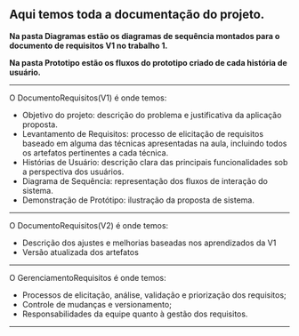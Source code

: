 Aqui temos toda a documentação do projeto.
---
**Na pasta Diagramas estão os diagramas de sequência montados para o documento de requisitos V1 no trabalho 1.**

**Na pasta Prototipo estão os fluxos do prototipo criado de cada história de usuário.**

---
O DocumentoRequisitos(V1) é onde temos: 

  - Objetivo do projeto: descrição do problema e justificativa da aplicação
proposta.
  - Levantamento de Requisitos: processo de elicitação de requisitos baseado
em alguma das técnicas apresentadas na aula, incluindo todos os artefatos
pertinentes a cada técnica.
  - Histórias de Usuário: descrição clara das principais funcionalidades sob a
perspectiva dos usuários.
  - Diagrama de Sequência: representação dos fluxos de interação do sistema.
  - Demonstração de Protótipo: ilustração da proposta de sistema.

---
O DocumentoRequisitos(V2) é onde temos:

  - Descrição dos ajustes e melhorias baseadas nos aprendizados da V1
  - Versão atualizada dos artefatos

---
O GerenciamentoRequisitos é onde temos: 

  - Processos de elicitação, análise, validação e priorização dos requisitos;
  - Controle de mudanças e versionamento;
  - Responsabilidades da equipe quanto à gestão dos requisitos.

---
